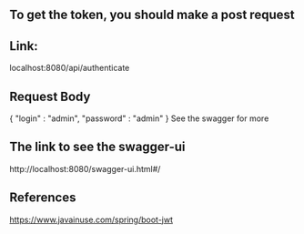 ## To get the token, you should make a post request
## Link:
localhost:8080/api/authenticate
## Request Body
{
    "login" : "admin",
    "password" : "admin"
}
See the swagger for more


## The link to see the swagger-ui 
http://localhost:8080/swagger-ui.html#/

## References
https://www.javainuse.com/spring/boot-jwt
